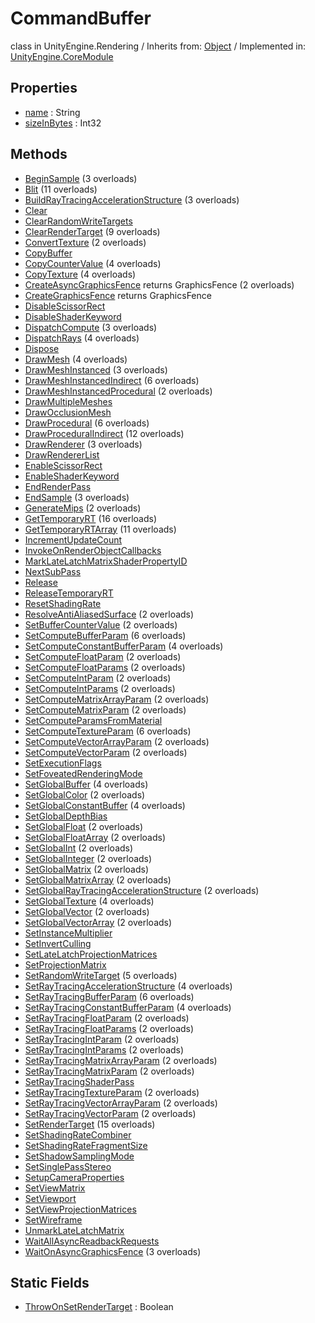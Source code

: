 # CommandBuffer
class in UnityEngine.Rendering
 / Inherits from: <a href="https://docs.unity3d.com/6000.1/Documentation/ScriptReference/Object.html">Object</a> / Implemented in: <a href="https://docs.unity3d.com/6000.1/Documentation/ScriptReference/UnityEngine.CoreModule.html">UnityEngine.CoreModule</a>

## Properties
- <a href="https://docs.unity3d.com/6000.1/Documentation/ScriptReference/CommandBuffer-name.html">name</a> : String
- <a href="https://docs.unity3d.com/6000.1/Documentation/ScriptReference/CommandBuffer-sizeInBytes.html">sizeInBytes</a> : Int32

## Methods
- <a href="https://docs.unity3d.com/6000.1/Documentation/ScriptReference/CommandBuffer.BeginSample.html">BeginSample</a> (3 overloads)
- <a href="https://docs.unity3d.com/6000.1/Documentation/ScriptReference/CommandBuffer.Blit.html">Blit</a> (11 overloads)
- <a href="https://docs.unity3d.com/6000.1/Documentation/ScriptReference/CommandBuffer.BuildRayTracingAccelerationStructure.html">BuildRayTracingAccelerationStructure</a> (3 overloads)
- <a href="https://docs.unity3d.com/6000.1/Documentation/ScriptReference/CommandBuffer.Clear.html">Clear</a>
- <a href="https://docs.unity3d.com/6000.1/Documentation/ScriptReference/CommandBuffer.ClearRandomWriteTargets.html">ClearRandomWriteTargets</a>
- <a href="https://docs.unity3d.com/6000.1/Documentation/ScriptReference/CommandBuffer.ClearRenderTarget.html">ClearRenderTarget</a> (9 overloads)
- <a href="https://docs.unity3d.com/6000.1/Documentation/ScriptReference/CommandBuffer.ConvertTexture.html">ConvertTexture</a> (2 overloads)
- <a href="https://docs.unity3d.com/6000.1/Documentation/ScriptReference/CommandBuffer.CopyBuffer.html">CopyBuffer</a>
- <a href="https://docs.unity3d.com/6000.1/Documentation/ScriptReference/CommandBuffer.CopyCounterValue.html">CopyCounterValue</a> (4 overloads)
- <a href="https://docs.unity3d.com/6000.1/Documentation/ScriptReference/CommandBuffer.CopyTexture.html">CopyTexture</a> (4 overloads)
- <a href="https://docs.unity3d.com/6000.1/Documentation/ScriptReference/CommandBuffer.CreateAsyncGraphicsFence.html">CreateAsyncGraphicsFence</a> returns GraphicsFence (2 overloads)
- <a href="https://docs.unity3d.com/6000.1/Documentation/ScriptReference/CommandBuffer.CreateGraphicsFence.html">CreateGraphicsFence</a> returns GraphicsFence
- <a href="https://docs.unity3d.com/6000.1/Documentation/ScriptReference/CommandBuffer.DisableScissorRect.html">DisableScissorRect</a>
- <a href="https://docs.unity3d.com/6000.1/Documentation/ScriptReference/CommandBuffer.DisableShaderKeyword.html">DisableShaderKeyword</a>
- <a href="https://docs.unity3d.com/6000.1/Documentation/ScriptReference/CommandBuffer.DispatchCompute.html">DispatchCompute</a> (3 overloads)
- <a href="https://docs.unity3d.com/6000.1/Documentation/ScriptReference/CommandBuffer.DispatchRays.html">DispatchRays</a> (4 overloads)
- <a href="https://docs.unity3d.com/6000.1/Documentation/ScriptReference/CommandBuffer.Dispose.html">Dispose</a>
- <a href="https://docs.unity3d.com/6000.1/Documentation/ScriptReference/CommandBuffer.DrawMesh.html">DrawMesh</a> (4 overloads)
- <a href="https://docs.unity3d.com/6000.1/Documentation/ScriptReference/CommandBuffer.DrawMeshInstanced.html">DrawMeshInstanced</a> (3 overloads)
- <a href="https://docs.unity3d.com/6000.1/Documentation/ScriptReference/CommandBuffer.DrawMeshInstancedIndirect.html">DrawMeshInstancedIndirect</a> (6 overloads)
- <a href="https://docs.unity3d.com/6000.1/Documentation/ScriptReference/CommandBuffer.DrawMeshInstancedProcedural.html">DrawMeshInstancedProcedural</a> (2 overloads)
- <a href="https://docs.unity3d.com/6000.1/Documentation/ScriptReference/CommandBuffer.DrawMultipleMeshes.html">DrawMultipleMeshes</a>
- <a href="https://docs.unity3d.com/6000.1/Documentation/ScriptReference/CommandBuffer.DrawOcclusionMesh.html">DrawOcclusionMesh</a>
- <a href="https://docs.unity3d.com/6000.1/Documentation/ScriptReference/CommandBuffer.DrawProcedural.html">DrawProcedural</a> (6 overloads)
- <a href="https://docs.unity3d.com/6000.1/Documentation/ScriptReference/CommandBuffer.DrawProceduralIndirect.html">DrawProceduralIndirect</a> (12 overloads)
- <a href="https://docs.unity3d.com/6000.1/Documentation/ScriptReference/CommandBuffer.DrawRenderer.html">DrawRenderer</a> (3 overloads)
- <a href="https://docs.unity3d.com/6000.1/Documentation/ScriptReference/CommandBuffer.DrawRendererList.html">DrawRendererList</a>
- <a href="https://docs.unity3d.com/6000.1/Documentation/ScriptReference/CommandBuffer.EnableScissorRect.html">EnableScissorRect</a>
- <a href="https://docs.unity3d.com/6000.1/Documentation/ScriptReference/CommandBuffer.EnableShaderKeyword.html">EnableShaderKeyword</a>
- <a href="https://docs.unity3d.com/6000.1/Documentation/ScriptReference/CommandBuffer.EndRenderPass.html">EndRenderPass</a>
- <a href="https://docs.unity3d.com/6000.1/Documentation/ScriptReference/CommandBuffer.EndSample.html">EndSample</a> (3 overloads)
- <a href="https://docs.unity3d.com/6000.1/Documentation/ScriptReference/CommandBuffer.GenerateMips.html">GenerateMips</a> (2 overloads)
- <a href="https://docs.unity3d.com/6000.1/Documentation/ScriptReference/CommandBuffer.GetTemporaryRT.html">GetTemporaryRT</a> (16 overloads)
- <a href="https://docs.unity3d.com/6000.1/Documentation/ScriptReference/CommandBuffer.GetTemporaryRTArray.html">GetTemporaryRTArray</a> (11 overloads)
- <a href="https://docs.unity3d.com/6000.1/Documentation/ScriptReference/CommandBuffer.IncrementUpdateCount.html">IncrementUpdateCount</a>
- <a href="https://docs.unity3d.com/6000.1/Documentation/ScriptReference/CommandBuffer.InvokeOnRenderObjectCallbacks.html">InvokeOnRenderObjectCallbacks</a>
- <a href="https://docs.unity3d.com/6000.1/Documentation/ScriptReference/CommandBuffer.MarkLateLatchMatrixShaderPropertyID.html">MarkLateLatchMatrixShaderPropertyID</a>
- <a href="https://docs.unity3d.com/6000.1/Documentation/ScriptReference/CommandBuffer.NextSubPass.html">NextSubPass</a>
- <a href="https://docs.unity3d.com/6000.1/Documentation/ScriptReference/CommandBuffer.Release.html">Release</a>
- <a href="https://docs.unity3d.com/6000.1/Documentation/ScriptReference/CommandBuffer.ReleaseTemporaryRT.html">ReleaseTemporaryRT</a>
- <a href="https://docs.unity3d.com/6000.1/Documentation/ScriptReference/CommandBuffer.ResetShadingRate.html">ResetShadingRate</a>
- <a href="https://docs.unity3d.com/6000.1/Documentation/ScriptReference/CommandBuffer.ResolveAntiAliasedSurface.html">ResolveAntiAliasedSurface</a> (2 overloads)
- <a href="https://docs.unity3d.com/6000.1/Documentation/ScriptReference/CommandBuffer.SetBufferCounterValue.html">SetBufferCounterValue</a> (2 overloads)
- <a href="https://docs.unity3d.com/6000.1/Documentation/ScriptReference/CommandBuffer.SetComputeBufferParam.html">SetComputeBufferParam</a> (6 overloads)
- <a href="https://docs.unity3d.com/6000.1/Documentation/ScriptReference/CommandBuffer.SetComputeConstantBufferParam.html">SetComputeConstantBufferParam</a> (4 overloads)
- <a href="https://docs.unity3d.com/6000.1/Documentation/ScriptReference/CommandBuffer.SetComputeFloatParam.html">SetComputeFloatParam</a> (2 overloads)
- <a href="https://docs.unity3d.com/6000.1/Documentation/ScriptReference/CommandBuffer.SetComputeFloatParams.html">SetComputeFloatParams</a> (2 overloads)
- <a href="https://docs.unity3d.com/6000.1/Documentation/ScriptReference/CommandBuffer.SetComputeIntParam.html">SetComputeIntParam</a> (2 overloads)
- <a href="https://docs.unity3d.com/6000.1/Documentation/ScriptReference/CommandBuffer.SetComputeIntParams.html">SetComputeIntParams</a> (2 overloads)
- <a href="https://docs.unity3d.com/6000.1/Documentation/ScriptReference/CommandBuffer.SetComputeMatrixArrayParam.html">SetComputeMatrixArrayParam</a> (2 overloads)
- <a href="https://docs.unity3d.com/6000.1/Documentation/ScriptReference/CommandBuffer.SetComputeMatrixParam.html">SetComputeMatrixParam</a> (2 overloads)
- <a href="https://docs.unity3d.com/6000.1/Documentation/ScriptReference/CommandBuffer.SetComputeParamsFromMaterial.html">SetComputeParamsFromMaterial</a>
- <a href="https://docs.unity3d.com/6000.1/Documentation/ScriptReference/CommandBuffer.SetComputeTextureParam.html">SetComputeTextureParam</a> (6 overloads)
- <a href="https://docs.unity3d.com/6000.1/Documentation/ScriptReference/CommandBuffer.SetComputeVectorArrayParam.html">SetComputeVectorArrayParam</a> (2 overloads)
- <a href="https://docs.unity3d.com/6000.1/Documentation/ScriptReference/CommandBuffer.SetComputeVectorParam.html">SetComputeVectorParam</a> (2 overloads)
- <a href="https://docs.unity3d.com/6000.1/Documentation/ScriptReference/CommandBuffer.SetExecutionFlags.html">SetExecutionFlags</a>
- <a href="https://docs.unity3d.com/6000.1/Documentation/ScriptReference/CommandBuffer.SetFoveatedRenderingMode.html">SetFoveatedRenderingMode</a>
- <a href="https://docs.unity3d.com/6000.1/Documentation/ScriptReference/CommandBuffer.SetGlobalBuffer.html">SetGlobalBuffer</a> (4 overloads)
- <a href="https://docs.unity3d.com/6000.1/Documentation/ScriptReference/CommandBuffer.SetGlobalColor.html">SetGlobalColor</a> (2 overloads)
- <a href="https://docs.unity3d.com/6000.1/Documentation/ScriptReference/CommandBuffer.SetGlobalConstantBuffer.html">SetGlobalConstantBuffer</a> (4 overloads)
- <a href="https://docs.unity3d.com/6000.1/Documentation/ScriptReference/CommandBuffer.SetGlobalDepthBias.html">SetGlobalDepthBias</a>
- <a href="https://docs.unity3d.com/6000.1/Documentation/ScriptReference/CommandBuffer.SetGlobalFloat.html">SetGlobalFloat</a> (2 overloads)
- <a href="https://docs.unity3d.com/6000.1/Documentation/ScriptReference/CommandBuffer.SetGlobalFloatArray.html">SetGlobalFloatArray</a> (2 overloads)
- <a href="https://docs.unity3d.com/6000.1/Documentation/ScriptReference/CommandBuffer.SetGlobalInt.html">SetGlobalInt</a> (2 overloads)
- <a href="https://docs.unity3d.com/6000.1/Documentation/ScriptReference/CommandBuffer.SetGlobalInteger.html">SetGlobalInteger</a> (2 overloads)
- <a href="https://docs.unity3d.com/6000.1/Documentation/ScriptReference/CommandBuffer.SetGlobalMatrix.html">SetGlobalMatrix</a> (2 overloads)
- <a href="https://docs.unity3d.com/6000.1/Documentation/ScriptReference/CommandBuffer.SetGlobalMatrixArray.html">SetGlobalMatrixArray</a> (2 overloads)
- <a href="https://docs.unity3d.com/6000.1/Documentation/ScriptReference/CommandBuffer.SetGlobalRayTracingAccelerationStructure.html">SetGlobalRayTracingAccelerationStructure</a> (2 overloads)
- <a href="https://docs.unity3d.com/6000.1/Documentation/ScriptReference/CommandBuffer.SetGlobalTexture.html">SetGlobalTexture</a> (4 overloads)
- <a href="https://docs.unity3d.com/6000.1/Documentation/ScriptReference/CommandBuffer.SetGlobalVector.html">SetGlobalVector</a> (2 overloads)
- <a href="https://docs.unity3d.com/6000.1/Documentation/ScriptReference/CommandBuffer.SetGlobalVectorArray.html">SetGlobalVectorArray</a> (2 overloads)
- <a href="https://docs.unity3d.com/6000.1/Documentation/ScriptReference/CommandBuffer.SetInstanceMultiplier.html">SetInstanceMultiplier</a>
- <a href="https://docs.unity3d.com/6000.1/Documentation/ScriptReference/CommandBuffer.SetInvertCulling.html">SetInvertCulling</a>
- <a href="https://docs.unity3d.com/6000.1/Documentation/ScriptReference/CommandBuffer.SetLateLatchProjectionMatrices.html">SetLateLatchProjectionMatrices</a>
- <a href="https://docs.unity3d.com/6000.1/Documentation/ScriptReference/CommandBuffer.SetProjectionMatrix.html">SetProjectionMatrix</a>
- <a href="https://docs.unity3d.com/6000.1/Documentation/ScriptReference/CommandBuffer.SetRandomWriteTarget.html">SetRandomWriteTarget</a> (5 overloads)
- <a href="https://docs.unity3d.com/6000.1/Documentation/ScriptReference/CommandBuffer.SetRayTracingAccelerationStructure.html">SetRayTracingAccelerationStructure</a> (4 overloads)
- <a href="https://docs.unity3d.com/6000.1/Documentation/ScriptReference/CommandBuffer.SetRayTracingBufferParam.html">SetRayTracingBufferParam</a> (6 overloads)
- <a href="https://docs.unity3d.com/6000.1/Documentation/ScriptReference/CommandBuffer.SetRayTracingConstantBufferParam.html">SetRayTracingConstantBufferParam</a> (4 overloads)
- <a href="https://docs.unity3d.com/6000.1/Documentation/ScriptReference/CommandBuffer.SetRayTracingFloatParam.html">SetRayTracingFloatParam</a> (2 overloads)
- <a href="https://docs.unity3d.com/6000.1/Documentation/ScriptReference/CommandBuffer.SetRayTracingFloatParams.html">SetRayTracingFloatParams</a> (2 overloads)
- <a href="https://docs.unity3d.com/6000.1/Documentation/ScriptReference/CommandBuffer.SetRayTracingIntParam.html">SetRayTracingIntParam</a> (2 overloads)
- <a href="https://docs.unity3d.com/6000.1/Documentation/ScriptReference/CommandBuffer.SetRayTracingIntParams.html">SetRayTracingIntParams</a> (2 overloads)
- <a href="https://docs.unity3d.com/6000.1/Documentation/ScriptReference/CommandBuffer.SetRayTracingMatrixArrayParam.html">SetRayTracingMatrixArrayParam</a> (2 overloads)
- <a href="https://docs.unity3d.com/6000.1/Documentation/ScriptReference/CommandBuffer.SetRayTracingMatrixParam.html">SetRayTracingMatrixParam</a> (2 overloads)
- <a href="https://docs.unity3d.com/6000.1/Documentation/ScriptReference/CommandBuffer.SetRayTracingShaderPass.html">SetRayTracingShaderPass</a>
- <a href="https://docs.unity3d.com/6000.1/Documentation/ScriptReference/CommandBuffer.SetRayTracingTextureParam.html">SetRayTracingTextureParam</a> (2 overloads)
- <a href="https://docs.unity3d.com/6000.1/Documentation/ScriptReference/CommandBuffer.SetRayTracingVectorArrayParam.html">SetRayTracingVectorArrayParam</a> (2 overloads)
- <a href="https://docs.unity3d.com/6000.1/Documentation/ScriptReference/CommandBuffer.SetRayTracingVectorParam.html">SetRayTracingVectorParam</a> (2 overloads)
- <a href="https://docs.unity3d.com/6000.1/Documentation/ScriptReference/CommandBuffer.SetRenderTarget.html">SetRenderTarget</a> (15 overloads)
- <a href="https://docs.unity3d.com/6000.1/Documentation/ScriptReference/CommandBuffer.SetShadingRateCombiner.html">SetShadingRateCombiner</a>
- <a href="https://docs.unity3d.com/6000.1/Documentation/ScriptReference/CommandBuffer.SetShadingRateFragmentSize.html">SetShadingRateFragmentSize</a>
- <a href="https://docs.unity3d.com/6000.1/Documentation/ScriptReference/CommandBuffer.SetShadowSamplingMode.html">SetShadowSamplingMode</a>
- <a href="https://docs.unity3d.com/6000.1/Documentation/ScriptReference/CommandBuffer.SetSinglePassStereo.html">SetSinglePassStereo</a>
- <a href="https://docs.unity3d.com/6000.1/Documentation/ScriptReference/CommandBuffer.SetupCameraProperties.html">SetupCameraProperties</a>
- <a href="https://docs.unity3d.com/6000.1/Documentation/ScriptReference/CommandBuffer.SetViewMatrix.html">SetViewMatrix</a>
- <a href="https://docs.unity3d.com/6000.1/Documentation/ScriptReference/CommandBuffer.SetViewport.html">SetViewport</a>
- <a href="https://docs.unity3d.com/6000.1/Documentation/ScriptReference/CommandBuffer.SetViewProjectionMatrices.html">SetViewProjectionMatrices</a>
- <a href="https://docs.unity3d.com/6000.1/Documentation/ScriptReference/CommandBuffer.SetWireframe.html">SetWireframe</a>
- <a href="https://docs.unity3d.com/6000.1/Documentation/ScriptReference/CommandBuffer.UnmarkLateLatchMatrix.html">UnmarkLateLatchMatrix</a>
- <a href="https://docs.unity3d.com/6000.1/Documentation/ScriptReference/CommandBuffer.WaitAllAsyncReadbackRequests.html">WaitAllAsyncReadbackRequests</a>
- <a href="https://docs.unity3d.com/6000.1/Documentation/ScriptReference/CommandBuffer.WaitOnAsyncGraphicsFence.html">WaitOnAsyncGraphicsFence</a> (3 overloads)

## Static Fields
- <a href="https://docs.unity3d.com/6000.1/Documentation/ScriptReference/CommandBuffer-ThrowOnSetRenderTarget.html">ThrowOnSetRenderTarget</a> : Boolean
